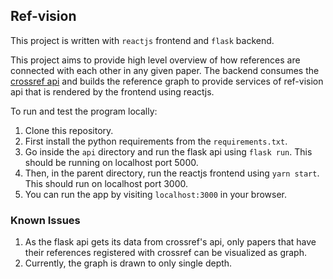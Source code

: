 ## Ref-vision

This project is written with `reactjs` frontend and `flask` backend.

This project aims to provide high level overview of how references are connected
with each other in any given paper. The backend consumes the [crossref api](https://github.com/CrossRef/rest-api-doc) and 
builds the reference graph to provide services of ref-vision api that is rendered
by the frontend using reactjs.

To run and test the program locally:

1. Clone this repository.
2. First install the python requirements from the `requirements.txt`.
3. Go inside the `api` directory and run the flask api using `flask run`. This should
   be running on localhost port 5000.
4. Then, in the parent directory, run the reactjs frontend using `yarn start`. This
   should run on localhost port 3000.
5. You can run the app by visiting `localhost:3000` in your browser.


### Known Issues

1. As the flask api gets its data from crossref's api, only papers that have their
   references registered with crossref can be visualized as graph.
2. Currently, the graph is drawn to only single depth.

